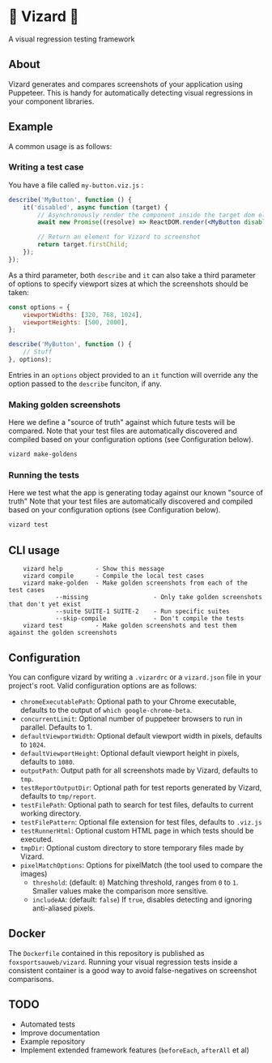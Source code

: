 # 🦎 Vizard 🦎
A visual regression testing framework

## About
Vizard generates and compares screenshots of your application using Puppeteer.
This is handy for automatically detecting visual regressions in your component libraries.

## Example
A common usage is as follows:

### Writing a test case
You have a file called `my-button.viz.js` :
```jsx harmony
describe('MyButton', function () {
    it('disabled', async function (target) {
        // Asynchronously render the component inside the target dom element
        await new Promise((resolve) => ReactDOM.render(<MyButton disabled={true}/>, target, resolve));

        // Return an element for Vizard to screenshot
        return target.firstChild;
    });
});
```

As a third parameter, both `describe` and `it` can also take a third parameter of options to specify viewport sizes at which the screenshots should be taken:
```jsx harmony
const options = {
    viewportWidths: [320, 768, 1024],
    viewportHeights: [500, 2000],
};

describe('MyButton', function () {
    // Stuff
}, options);
```

Entries in an `options` object provided to an `it` function will override any the option passed to the `describe` funciton, if any. 

### Making golden screenshots
Here we define a "source of truth" against which future tests will be compared.
Note that your test files are automatically discovered and compiled based on your configuration options (see Configuration below).

```bash
vizard make-goldens
```

### Running the tests
Here we test what the app is generating today against our known "source of truth"
Note that your test files are automatically discovered and compiled based on your configuration options (see Configuration below).

```bash
vizard test
```

## CLI usage
```
    vizard help         - Show this message
    vizard compile      - Compile the local test cases
    vizard make-golden  - Make golden screenshots from each of the test cases
             --missing                  - Only take golden screenshots that don't yet exist
             --suite SUITE-1 SUITE-2    - Run specific suites
             --skip-compile             - Don't compile the tests 
    vizard test         - Make golden screenshots and test them against the golden screenshots
```

## Configuration
You can configure vizard by writing a `.vizardrc` or a `vizard.json` file in your project's root.
Valid configuration options are as follows:

* `chromeExecutablePath`: Optional path to your Chrome executable, defaults to the output of `which google-chrome-beta`.
* `concurrentLimit`: Optional number of puppeteer browsers to run in parallel. Defaults to 1.
* `defaultViewportWidth`: Optional default viewport width in pixels, defaults to `1024`.
* `defaultViewportHeight`: Optional default viewport height in pixels, defaults to `1080`.
* `outputPath`: Output path for all screenshots made by Vizard, defaults to `tmp`.
* `testReportOutputDir`: Optional path for test reports generated by Vizard, defaults to `tmp/report`.
* `testFilePath`: Optional path to search for test files, defaults to current working directory.
* `testFilePattern`: Optional file extension for test files, defaults to `.viz.js`
* `testRunnerHtml`: Optional custom HTML page in which tests should be executed.
* `tmpDir`: Optional custom directory to store temporary files made by Vizard.
* `pixelMatchOptions`: Options for pixelMatch (the tool used to compare the images)
    * `threshold`: (default: `0`) Matching threshold, ranges from `0` to `1`. Smaller values make the comparison more sensitive. 
    * `includeAA`: (default: `false`)  If `true`, disables detecting and ignoring anti-aliased pixels. 
 

## Docker
The `Dockerfile` contained in this repository is published as `foxsportsauweb/vizard`.
Running your visual regression tests inside a consistent container is a good way to avoid false-negatives on screenshot comparisons.

## TODO
* Automated tests
* Improve documentation
* Example repository
* Implement extended framework features (`beforeEach`, `afterAll` et al)

